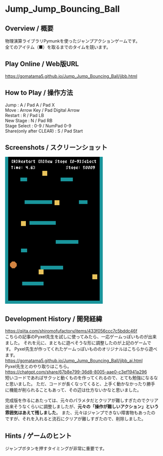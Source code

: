 # Jump_Jump_Bouncing_Ball
## Overview / 概要
物理演算ライブラリPymunkを使ったジャンプアクションゲームです。  
全てのアイテム（■）を取るまでのタイムを競います。
## Play Online / Web版URL
https://gomatama5.github.io/Jump_Jump_Bouncing_Ball/jjbb.html
## How to Play / 操作方法
Jump : A / Pad A / Pad X  
Move : Arrow Key / Pad Digital Arrow  
Restart : R / Pad LB  
New Stage : N / Pad RB  
Stage Select : 0-9 / NumPad 0-9  
Share(only after CLEAR) : S / Pad Start  
## Screenshots / スクリーンショット
![play movie](https://github.com/gomatama5/Jump_Jump_Bouncing_Ball/blob/main/screenshots/pyxel-20250224-155134.gif)
## Development History / 開発経緯
https://qiita.com/shiromofufactory/items/433f056ccc7c5bddc46f  
こちらの記事のPyxel先生を試しに使ってみたら、一応ゲームっぽいものが出来ました。
それを元に、まともに遊べそうな形に調整したのが上記のゲームです。
Pyxel先生が作ってくれたゲームっぽいもののオリジナルはこちらから遊べます。  
https://gomatama5.github.io/Jump_Jump_Bouncing_Ball/jjbb_ai.html  
Pyxel先生とのやり取りはこちら。  
https://chatgpt.com/share/67b8e799-36d8-8005-aae0-c3ef1941a296  
短いコードであればサクッと動くものを作ってくれるので、とても勉強になるなと思いました。
ただ、コードが長くなってくると、上手く動かなかったり勝手に機能が削られることもあって、その辺は仕方ないかなと思いました。

完成版を作るにあたっては、元々のパラメタだとクリアが難しすぎたのでクリア出来そうなくらいに調整しましたが、**元々の「操作が難しいアクション」という雰囲気はあえて残しました**。
また、元々はジャンプできない障害物もあったのですが、それを入れると流石にクリアが難しすぎたので、削除しました。
## Hints / ゲームのヒント
ジャンプボタンを押すタイミングが非常に重要です。
